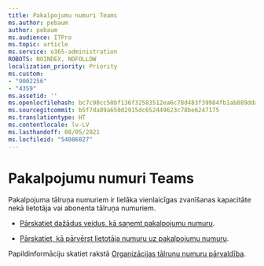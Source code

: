```yaml
---
title: Pakalpojumu numuri Teams
ms.author: pebaum
author: pebaum
ms.audience: ITPro
ms.topic: article
ms.service: o365-administration
ROBOTS: NOINDEX, NOFOLLOW
localization_priority: Priority
ms.custom:
- "9002256"
- "4359"
ms.assetid: ''
ms.openlocfilehash: bc7c98cc50bf136f32583512ea6c78d483f39984fb1ab889dda19d1c1391e90f
ms.sourcegitcommit: b5f7da89a650d2915dc652449623c78be6247175
ms.translationtype: HT
ms.contentlocale: lv-LV
ms.lasthandoff: 08/05/2021
ms.locfileid: "54086027"
---
```

# <a name="service-numbers-in-teams"></a>Pakalpojumu numuri Teams

Pakalpojuma tālruņa numuriem ir lielāka vienlaicīgas zvanīšanas kapacitāte nekā lietotāja vai abonenta tālruņa numuriem. 

- [Pārskatiet dažādus veidus, kā saņemt pakalpojumu numuru](https://docs.microsoft.com/microsoftteams/getting-service-phone-numbers). 

- [Pārskatiet, kā pārvērst lietotāja numuru uz pakalpojumu numuru](https://docs.microsoft.com/microsoftteams/manage-phone-numbers-for-your-organization/phone-number-management-for-the-u-s).

Papildinformāciju skatiet rakstā [Organizācijas tālruņu numuru pārvaldība](https://docs.microsoft.com/microsoftteams/manage-phone-numbers-for-your-organization/manage-phone-numbers-for-your-organization).

